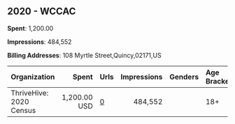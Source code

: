 ## 2020 - WCCAC 
**Spent**: 1,200.00

**Impressions**: 484,552

**Billing Addresses**: 108 Myrtle Street,Quincy,02171,US

|Organization|Spent|Urls|Impressions|Genders|Age Brackets|Country Codes|
|:---|---:|:---|---:|:---|:---|:---|
|ThriveHive: 2020 Census|1,200.00 USD|[0](https://www.snap.com/political-ads/asset/a52ae821d6521e27da2a021f1c3d2d023e51ba462e3552088219ad68a2ca1e4e?mediaType=mp4)|484,552||18+|united states|
